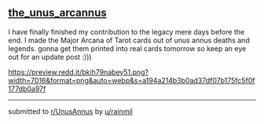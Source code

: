 ## [the_unus_arcannus](https://www.reddit.com/r/UnusAnnus/comments/jrj7fh/the_unus_arcannus/)
 I have finally finished my contribution to the legacy mere days before the end. I made the Major Arcana of Tarot cards out of unus annus deaths and legends. gonna get them printed into real cards tomorrow so keep an eye out for an update post :))) 

https://preview.redd.it/bkih79nabey51.png?width=7016&format=png&auto=webp&s=a194a214b3b0ad37df07b175fc5f0f177db0a97f

---

submitted to [r/UnusAnnus](https://www.reddit.com/r/UnusAnnus) by [u/rainmil](https://www.reddit.com/user/rainmil)
